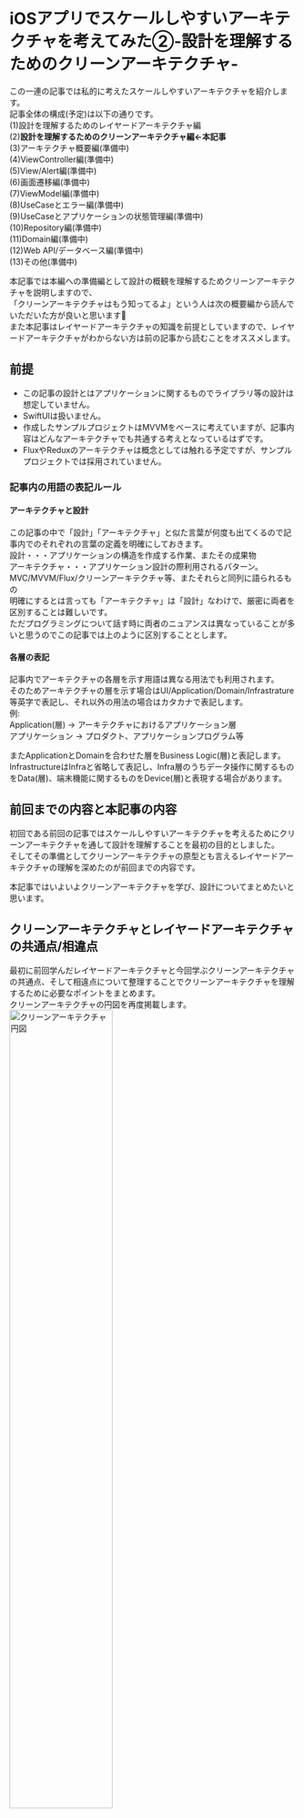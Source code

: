 
# iOSアプリでスケールしやすいアーキテクチャを考えてみた②-設計を理解するためのクリーンアーキテクチャ-

この一連の記事では私的に考えたスケールしやすいアーキテクチャを紹介します。  
記事全体の構成(予定)は以下の通りです。  
(1)設計を理解するためのレイヤードアーキテクチャ編  
(2)**設計を理解するためのクリーンアーキテクチャ編←本記事**  
(3)アーキテクチャ概要編(準備中)  
(4)ViewController編(準備中)  
(5)View/Alert編(準備中)  
(6)画面遷移編(準備中)  
(7)ViewModel編(準備中)  
(8)UseCaseとエラー編(準備中)  
(9)UseCaseとアプリケーションの状態管理編(準備中)  
(10)Repository編(準備中)  
(11)Domain編(準備中)  
(12)Web API/データベース編(準備中)  
(13)その他(準備中)  

本記事では本編への準備編として設計の概観を理解するためクリーンアーキテクチャを説明しますので、  
「クリーンアーキテクチャはもう知ってるよ」という人は次の概要編から読んでいただいた方が良いと思います🚅  
また本記事はレイヤードアーキテクチャの知識を前提としていますので、レイヤードアーキテクチャがわからない方は前の記事から読むことをオススメします。  

## 前提
- この記事の設計とはアプリケーションに関するものでライブラリ等の設計は想定していません。  
- SwiftUIは扱いません。  
- 作成したサンプルプロジェクトはMVVMをベースに考えていますが、記事内容はどんなアーキテクチャでも共通する考えとなっているはずです。  
- FluxやReduxのアーキテクチャは概念としては触れる予定ですが、サンプルプロジェクトでは採用されていません。  

### 記事内の用語の表記ルール 
#### アーキテクチャと設計
この記事の中で「設計」「アーキテクチャ」と似た言葉が何度も出てくるので記事内でのそれぞれの言葉の定義を明確にしておきます。  
設計・・・アプリケーションの構造を作成する作業、またその成果物  
アーキテクチャ・・・アプリケーション設計の際利用されるパターン。MVC/MVVM/Flux/クリーンアーキテクチャ等、またそれらと同列に語られるもの  
明確にするとは言っても「アーキテクチャ」は「設計」なわけで、厳密に両者を区別することは難しいです。  
ただプログラミングについて話す時に両者のニュアンスは異なっていることが多いと思うのでこの記事では上のように区別することとします。  
#### 各層の表記
記事内でアーキテクチャの各層を示す用語は異なる用法でも利用されます。  
そのためアーキテクチャの層を示す場合はUI/Application/Domain/Infrastrature等英字で表記し、それ以外の用法の場合はカタカナで表記します。    
例:  
Application(層) -> アーキテクチャにおけるアプリケーション層  
アプリケーション -> プロダクト、アプリケーションプログラム等  

またApplicationとDomainを合わせた層をBusiness Logic(層)と表記します。  
InfrastructureはInfraと省略して表記し、Infra層のうちデータ操作に関するものをData(層)、端末機能に関するものをDevice(層)と表現する場合があります。  


## 前回までの内容と本記事の内容
初回である前回の記事ではスケールしやすいアーキテクチャを考えるためにクリーンアーキテクチャを通して設計を理解することを最初の目的としました。  
そしてその準備としてクリーンアーキテクチャの原型とも言えるレイヤードアーキテクチャの理解を深めたのが前回までの内容です。

本記事ではいよいよクリーンアーキテクチャを学び、設計についてまとめたいと思います。

## クリーンアーキテクチャとレイヤードアーキテクチャの共通点/相違点
最初に前回学んだレイヤードアーキテクチャと今回学ぶクリーンアーキテクチャの共通点、そして相違点について整理することでクリーンアーキテクチャを理解するために必要なポイントをまとめます。   
クリーンアーキテクチャの円図を再度掲載します。  
<img src="https://blog.cleancoder.com/uncle-bob/images/2012-08-13-the-clean-architecture/CleanArchitecture.jpg" alt="クリーンアーキテクチャ円図" width=60%>


前回の記事でレイヤードアーキテクチャの特徴が**責務による層の分割と単一方向の依存関係による関心の分離**であることを述べました。  
クリーンアーキテクチャでもそれは変わりません。    
円の中の一つ一つの色が層を示していて、また円内側の左から中心に向かって連続している矢印が依存関係を示しています。  
レイヤードアーキテクチャと同様クリーンアーキテクチャもこの2つの特徴が中心にあり、これらを理解しているだけでその理論の骨格はつかめているといえます。  
ただクリーンアーキテクチャではその詳細が異なります。  
なのでクリーンアーキテクチャを理解するためにその層の分割と依存関係の詳細を見ていきたいと思うのですが、これらを理解することはクリーンアーキテクチャが円である理由を理解することと同じです。  
そのため最初にクリーンアーキテクチャが円である理由を踏まえながら円の各層・依存関係について説明していきたいと思います。  

## Entities == Domain層 && Use Cases == Application層
最初にクリーンアーキテクチャが円である理由を見ていきますが、その前に前提としてクリーンアーキテクチャとレイヤードアーキテクチャの層で変わらない箇所があるので説明します。    
結論からいうと、クリーンアーキテクチャの円の中心にあるEntitiesはレイヤードアーキテクチャのDomain層であり、その一つ外にあるUseCasesはレイヤードアーキテクチャのApplication層と同じです。     
円のEntitiesから線が右側に伸びてEnterprise Business Rulesと書かれていますが、これを直訳すると「事業のビジネスルール」です。  
前回の記事でDomainとは「事業の知識・ルール」を意味していることを書きましたが、ここからEntitiesがDomainと同じであることがわかると思います。    
そしてEnterprise Business RulesがDomain層であることがわかったならば、Use Casesに書いてあるApplication Business RulesがApplication層を意味していることはもはや説明不要でしょう。

以後EntitiesではDomain、UseCasesはApplicationとして説明します。  

## 円である理由はアプリケーション設計の中心にビジネスロジックを据えるため

クリーンアーキテクチャはこれらDomainとApplicationを中心に置いて円を構成しているのですが、その理由はなんでしょうか？  
実はその答えはレイヤードアーキテクチャの記事ですでに書いています。  
レイヤードアーキテクチャの記事のPresentation Domain Separation(以下PDSと表記)の説明でビジネスロジックを「アプリケーションプログラムの機能的中心」と表現しましたが、まさにこれがBusiness LogicであるDomainとApplicationが円の中心にある理由です。  

### Business Logicを円の中心に置く3つの理由
その理由をもう少し具体的に示すと以下のようになります。  

1. サービスのアイディアを具体化したものがBusiness Logicのデータ・ロジックであり、Business Logicなしではアプリケーションは成立しない   
2. Business LogicはUIやInfraといったアプリケーションの他の層よりも変更されづらい  
3. Business Logicは純粋なプログラミング言語による定義によって成り立ち、外部技術に依存しない  

以下ではそれぞれの詳細について説明します。  
#### 1.ビジネスはアイディアから
Business Logicを円の中心に置く理由として3つ挙げましたが他の2つは副次的なものであり、これこそがクリーンアーキテクチャの中心にBusiness Logicを置く理由です。  
「ビジネスはアイディアから」的な話はよく聞くと思いますが、アプリケーションも同じです。  
そのアイディアをビジネスとして具体化、プログラム化したものがDomain層であり、さらにそれをアプリケーションとして提供するために書かれたプログラムがApplication層です。  
UI層はそのサービスをユーザーへ提供する窓口として存在しInfra層はそのサービスの実現のための手段として必要であって、アプリケーションは必ずBusiness Logicから生まれます。      

#### 2.Business Logicは相対的に変更されづらい層
またそれはBusiness Logicがアプリケーションの中で相対的に変わりづらい箇所であることも意味しています。(ここでいう「変更」はアプリケーションの仕様変更や機能的に要求によるプログラムの変更であり、リファクタリングによるプログラムの変更は含んでいません。)  
UIやInfraはBusiness Logicが変わることがなくてもUXや技術的なパフォーマンスの観点から変更することがあります。  
それに対してサービスの仕様が変更された場合はBusiness Logicは変更されますが、それに応じて必ずUIやInfraも変更を迫られることになります。  
このようにBusiness Logicはアプリケーションの機能的中心でサービスそのものであるため、Business Logicの定義が変わる場合はそれに応じて他の層も変更する必要があります。  

#### 3.外部技術に依存していない
これはどちらかというと「Business Logicが円の中心である理由」というよりも「Business Logicが他の層から切り離される理由」といった方が良いかもしれません。   
ただBusiness Logicが純粋なプログラミング言語の定義によってのみ構成されて外部技術に依存しないのは、結局そのサービスの核心であるため外部技術に依存していないという話につながりますし、この「外部技術に依存していない」という側面は円図を説明する上で重要な要素であるため理由の一つに加えました。       


### クリーンアーキテクチャは現実の開発状況をより反映させている
そしてこうしたDomainとApplicationを中心に据えたクリーンアーキテクチャはレイヤードアーキテクチャと比べてより現実を反映させた設計であると言えます。  

レイヤードアーキテクチャでは技術的な側面から依存関係を決定したため、技術的な基盤となるInfraをアプリケーションの支えとして捉え「UI->Application->Domain->Infra」という関係でした。  
それに対してクリーンアーキテクチャはアプリケーションの機能的中心であるBusiness Logicがアプリケーションを支えていると捉え、他の層がBusiness Logicに依存しています。  
クリーンアーキテクチャのこの構造は現実のアプリケーション開発の実態をより正確に捉えています。  
アプリケーションは技術的にはインフラに依存していますが、サービス的に依存しているのはビジネスロジックであり開発はビジネスロジックを起点に動きます。  
そのためビジネスロジックを中心として他の層と切り離すことで、実務で発生する要件に柔軟かつ迅速に対応することが可能になるのです。  
私たちの日々の業務でも技術的にはインフラであるインターネットに依存しつつもその活動はビジネス的な事柄に依存していますが、それと同じです。  

図  
このようにクリーンアーキテクチャは技術的には(レイヤードアーキテクチャでは)4層の中間に位置するBusiness Logicをアプリケーションの基盤と捉えたアプリケーション設計であり、それを
視覚的に示すため円の形となっています。  

## Framework & Drivers層とInterface Adapter層
クリーンアーキテクチャがなぜ円なのかについて理解できたところで、まだ説明されていないFrame & Drivers層とInterface Adapter層について説明していきます。  
### Framework & Drivers層
まずFrame & Drivers層から説明します。  

Framework&Driversの意味はFrameworksはフレームワーク、つまりiOSのUIKit等パッケージ化された外部技術、DriversはIT用語でシステムに装着する外部装置を意味しておりこの層はビジネスロジックをアプリケーションプロダクトとして完成させるために必要な外部技術群と指していると言えます。  
円を見てみるとこの層にはUI/Web/DataBase/Devices/External Interfacesとさまざまなものが表記されており、レイヤードアーキテクチャのUI、Infraそしてフレームワーク等がここに含まれています。  
ここではレイヤードアーキテクチャで異なる層であったUIとInfraが一つの層とされているわけですが、私たちは既に同様のケースを前回の記事でも見ています。  
PDS(以下)のPresentationです。  
PDSのPresentationにはUIのみならずInfraも含まれることを前回の記事で説明しましたが、クリーンアーキテクチャでも同様に同じ層として扱っているのはこの2つが以下の共通点を持っているためです。  
- 仕様の変更によってプログラムが変化しやすい
- 外部技術に依存している<sup>[*1](#footnote1)</sup>

こうした特徴を持った層に他の層が依存していると、変更による影響が依存している他の層にも広がってしまい柔軟な開発を行うことが難しくなります。  
そのためクリーンアーキテクチャではこれらの特徴を持ったUI/Infra層が他の層から依存されないように同じ最外層に置いているのです。

### クリーンアーキテクチャの層とアプリケーションのディレクトリ構造は同じではない
これはこのあとのInterface Adapters層にも言えることですが、クリーンアーキテクチャの層がアプリケーションのディレクトリ構造になることは滅多にありません。    
Framework&Drivers層のUIとInfraは実際のアプリケーション開発では区別されることが多いですし、またInterface Adapters層でもPresenter等UI側のコンポーネントとRepository等Infra側のコンポーネントは区別されます。  
その理由はクリーンアーキテクチャの層の構成がディレクトリ構造の目的と合致していないからです。  
ディレクトリ構造ではそのディレクトリにどのような責務のプログラムが置かれているかを具体的に示す必要がありますが、クリーンアーキテクチャではよりメタ視点から層を捉えています。  
例えばFramework&Drivers層はBusinessLogicに対する外部プログラムであることを意味しているだけであり、UIやInfra等のように具体的にどのような責務を担っているのか示しているわけではありません。     
そのためアプリケーションのディレクトリ構造はレイヤードアーキテクチャの責務分割に沿って成り立っていることが多いです。    
このようなところからクリーンアーキテクチャとレイヤードアーキテクチャでは層を捉える視点の次元が異なることがわかります。  

図

### Interface Adapters層

さて、残る一つはInterface Adaptersです。  
Interface Adapterという言葉だけ聞くとなにやら難しく感じてしまうのですが、簡単にいえばこの層は内側のBusiness Logicと外側のFramework&Drivers層を繋ぐための仲介役を担う層です。  

円図ではこの層に該当するコンポーネントとしてController/Presenter/Gateway等が書かれていますが、基本的にこれらのうちControllerとPresenterがUIとビジネスロジックの、GatewayがBusiness LogicとInfraの仲介役を担っています。  
iOSMVCのControllerに当たるViewControllerもここに属し、円図でいうController/Presenterを担っています。  
図

#### MVCのControllerと円図にあるControllerは異なる
ややこしいのですが、MVCアーキテクチャの文脈でいうControllerと円図に書いてあるControllerは意味が異なります。  
私たちにとってはControllerというと画面の入出力処理を担うMVCアーキテクチャのControllerが馴染み深いと思いますが、ITにおける一般的なControllerは入力のみに関する処理装置を意味していて出力に関する意味は含まれていません。  
これはMVPのPresenterにも同じことが言えて、Presenterは一般的には出力のみに関する処理装置を指しておりMVPのPresenterは円図でいうControllerとPresenterの両方の責務を担っていることになります。  

#### Interface&nbsp;Adapters層は各層の責務の純度を高くしてくれる
このInterface Adapters層が担う層の仲介という責務はレイヤードアーキテクチャでは存在していませんでしたが、実際に開発で実践してみるとこの層の重要性に気づきます。  
層同士が連携して責務が混ざり合った箇所を一つの独立した層として捉えることで各層責務の純度が格段に上がるのです。  
  
レイヤードアーキテクチャの層はアプリケーションを機能によってわかりやすく分割していますが、それはあくまで理論上の話であって実際のアプリケーションでは各層が連携して一つのアプリケーションとして動作するため複数の層の責務が交わり境界が曖昧な処理が発生します。  
例えばDomain層ではビジネス的な事柄が関心の対象なので、永続化機構でデータを更新するためのURLやそのためのデータ形式の変換に関心を向けるべきではありません。  
ただ一方でInfra層ではデータを永続化するという汎用的な責務を担ってはいるものの、特定のURLやそれに関する処理はそのアプリケーション(ドメイン)固有なものなのでInfra層がその責務を負うのはおかしなことです。  
このようにレイヤードアーキテクチャによる層の分割を実践しようとするとその層の境界でどっちつかずな責務が発生してしまい、このような責務は妥協の末に基本的に利用する側(上の例ではDomainがInfraを利用するのでDomain層)に実装されるようになります。  

この問題を解決するためにクリーンアーキテクチャではレイヤードアーキテクチャの層が連携する責務も一つの独立した層として捉えました。  
こうすることで円の内側のビジネスロジックと外側のFramework & Drivers層に不純な責務を含める必要がなくなり、各層の責務の純度を高く保つことができます。   

図

#### RepositoryもInterface Adapters層
ちなみに円図では表記されていませんが、開発でよく耳にするRepositoryもこのInterface Adapters層に入ります。  
Marin Flower氏の定義を引用するとRepositoryはDomain層とData層の仲介役です。(引用文のdata mapping layersはData層を指しています。)  
>A Repository mediates between the domain and data mapping layers, acting like an in-memory domain object collection  
>
>意訳
>RepositoryはDomainとData層の中立ちをし、インメモリなドメインオブジェクトコレクションのように振る舞います
円図でいうとGatewaysの中に含まれていると考えればよいと思います。   

#### Gatewayとは異なる層の中継役という意味
Gatewayという名前はクラス名としてはあまり聞き慣れないと思いますが、ネットワークの文脈では異なる層の中継役を担う装置を指しており、クリーンアーキテクチャでも同様の意味を持っています。    
私はInterfaceAdapter層のコンポーネント名を命名するとき、できる限り~Repository等より具体的な名前を使うようにしていますが適切な名前が見つからない時はGatewayの名前を使っています。    
Gatewayは広範囲を示す名前ではありますが、プロジェクト内で乱用されるような名前ではなくそれだけでInterface Adapter層のコンポーネントだと伝わると思うので「~Managerクラス」や「~Serviceクラス」等より責務が明確で便利な単語だと思います。  

## クリーンアーキテクチャの依存ルール
クリーンアーキテクチャでの依存は外側の層から内側の層へという方向であること、また外側の層の仕様は変わりやすく内側の層の仕様は変わりづらいことを説明しました。  
つまりクリーンアーキテクチャの依存は変更されやすい外側の層から変更されにくい内側の層へ向いており、こうすることで外側の層の変更のされやすさがアプリケーションへ影響することを最小限に抑えています。  
ただ技術的に依存しているのはInfra層のはずなのに、Infra層がビジネスロジックに依存するということはどういうことなのでしょうか？  
これについてはこの後クリーンアーキテクチャのルールを守るためのテクニックという節で説明します。  

## クリーンアーキテクチャの概要を一度整理する 
ここまででクリーンアーキテクチャの特徴に一通り触れました。  
しかしレイヤードアーキテクチャの理解を前提として話を進めたため、クリーンアーキテクチャの基本的な説明をあまりしていません。        
そのためこれまでの内容と重複する部分もありますが、ここで一度クリーンアーキテクチャの原文に沿った形でその概要を整理したいと思います。  

## クリーンアーキテクチャの特徴   
クリーンアーキテクチャの記事の冒頭では、ヘキサゴナルアーキテクチャ・オニオンアーキテクチャなどのシステムアーキテクチャを紹介しています。  
システムアーキテクチャの意味は私も正確に理解しているわけではないのですが、恐らくアプリケーションの特定の領域にこだわらずシステム全体を関心の対象としているアーキテクチャという理解で大丈夫だと思います。     
クリーンアーキテクチャ原文ではそれらシステムアーキテクチャの特徴として以下の共通点があると述べています。    

1. 関心の分離  
どのシステムアーキテクチャも関心の分離を基本として、少なくともBusiness Logicとその他の2層に分けようしている  
2. UI/WebAPI/データベース/フレームワークといった外部技術が独立している  
アプリケーションのうち変更されやすいUI/Web API/データベース/フレームワーク等のコードにどこからも依存しない  
このような外部技術は便利なものの、同時に開発時の制約も発生するためこれらに依存しないようにすることで柔軟な開発が可能になる  
3. テストしやすい  
Business Logicも特定の外部技術に依存していないためテストが容易になる  
またのちに見るように層の依存関係をclassなどの実体型で実現するのではなく、プロトコルを利用した抽象型によって実現することでビジネスロジック以外の層でもテストがやりやすい  

そしてクリーンアーキテクチャの円図はこうした特徴を視覚的にまとめたものです。  

### クリーンアーキテクチャの層は4つである必要はない
クリーンアーキテクチャはDomain/Applicatoin/Interface Adapters/Framework&Driversという4つの層からなっていると説明しましたが、原文には必要であればもっと層を増やしても構わないと書かれています。  
ただ該当箇所の小見出しには「Only Four Circles?(4つの層だけ?)」と書かれており、基本的に4つの層より多くなることはあっても4つの層より少なくなるようなことはないという考えのようです。   
私も責務の分離を目的とするなら少なくともBusiness Logic/Interface Adapters/Framework&Driversの3層は必要だと考えていますし、Business Logicも設計者が層の分割を意識してるかどうかは別としてその中で責務をしっかり分けていくと実質的にはDomain/Applicationの分離が生まれてくると思うのでこの4層を基本として、必要であればそれ以上に層を分けるというスタンスで良いと思っています。    

## クリーンアーキテクチャで守るべきルール  
クリーンアーキテクチャの特徴を保つためには開発者が守らなければいけないルールがあります。  
それは大きく言って以下3点です。  

### ルール1:円の内側の層は外側の層については知らない何も知らないし、影響も受けない
Business Logicは外側の層について何も知らなくても独立して動作できるようになっている必要があります。  
それはBusiness Logic内のDomain層とApplication層に関しても同様で、内側の層であるDomainは外側のApplicationについて知っているべきではありません。  
クリーンアーキテクチャではアプリケーションとして動作するために各層は連携しつつも可能な限り関心を分離することを目的としているため、依存して良いのは外側の層から内側の層へのみとなっています。  

#### しかしInterface&nbsp;Adapters層は例外
ただこのうちInterface Adaptersは少し例外といえます。   
既に説明した通りInterface Adaptersは内側と外側の層の中継役となる層なので直接的ではなくても外側の層の事情を知ることになるからです。  
具体的に説明すると、UI側のInterface Adapters層はUIの仕様変更によって自身の入力・出力の処理も変更することになるので直接UIを知らなくても間接的にその仕様について知っていることになりますし、Infra側のInterface Adapters層も実体型としてデータベースやWebAPIを参照していなくともメソッド名やその引数から参照先がデータベースかWebAPIか等外側の層の事情はある程度把握できます。
またデータベースからWebAPIへの移行等Infra側の機構を変更した場合には、基本的にそれに関連するInterfaceAdapters層も変更が必要になります。  
  
原文の記事でも冒頭で  
>Nothing in an inner circle can know anything at all about something in an outer circle.  
>
>意訳  
>内側の層は外側の層について全く知らないこと。  

と強調しながらも、Interface Adapter層の説明でSQLデータベースを例に出しながらInterface Adapter層で外側の層を知っていることは致し方ないことだと書いています。(ただ同時に外側の層がInterface Adapter層に与える影響は必要最低限に留めることも強調しています。)
>If the database is a SQL database, then all the SQL should be restricted to this layer, and in particular to the parts of this layer that have to do with the database.
>
>意訳  
>もしデータベースがSQLならば、SQLに関するコードはInterface Adapter層の内データベースと関与する箇所のみにとどめるべきである。  

### ルール2:層をまたぐオブジェクトはシンプルなデータ構造であること
層同士で連携してオブジェクトの受け渡しを行う際には層の責務が漏出してしまう危険性があります。  
アプリケーションとして動くためには層間の連携は避けられませんが、ある層のオブジェクトが他の層に渡されることでそのオブジェクトが属する層以外で利用されることになるからです。  
クリーンアーキテクチャではこうした状況でも関心の分離を保つために、層をまたぐオブジェクトはシンプルなデータ構造であるであるべきだとしています。    

もし層をまたぐオブジェクトが複雑な処理のメソッドを持っていた場合、またいだ先の層でもそのメソッドの呼び出しが可能であるためそのメソッドを通して複雑な処理が行われて責務が他の層へ漏出していってしまう恐れがあります。  
こうした場合受け渡し元の層からメソッドを持ったオブジェクトが受け渡し先でどのように利用されるのか想定しきれないため、開発における不確実性が高まりバグの温床となります。

図
　　
それに対してこの層をまたぐオブジェクトがメソッドを持たないデータ構造である場合は、他の層ではそのデータ操作のみ可能となるため渡す側の層はそのオブジェクトが他の層へ与える影響を制御可能です。  

このように層をまたぐオブジェクトをシンプルなデータ構造にすることによって、層の責務の漏出は必要最低限かつ予測可能なものとなり関心の分離は高い水準に保たれます。 

図

ちなみにここでいうメソッドを持ったオブジェクトとは層の責務の漏出につながるようなメソッドを持っているものを指しています。  
例えばSwiftのArrayはメソッドを持っていますが、それらのメソッドは自身の操作に関するものが中心でそこから層の責務が漏出してしまう恐れはないので層の受け渡しで利用しても問題ありません。  

他にも層を跨ぐデータについてはもう少し掘り下げたい点があるため、記事の最後に[補論](#クリーンアーキテクチャにおける層を跨ぐデータ構造がシンプルであるとは)として取り上げました。  

### ルール3:データフローは一方向
これはクリーンアーキテクチャの原文に明言されているわけではないのですが、開発時には自然と守るようにしますし、またクリーンアーキテクチャに限らず設計において重要であるためルールとして加えました。  

アプリケーションのデータフローを円図に沿ってたどっていくと、入力は円の外側のUIから起こり、その処理のため内側のBusiness Logicに入りそして再びその結果は出力先であるUIに向かうため円の外->内->外と流れていて一見すると一方向になっていないように思えます。  
しかしそれはあの円がデータフローではなく依存関係に着目して作られているからであって実際のところデータフローも一方向となっています。
それを示すのがクリーンアーキテクチャの右下の図です。(実際には依存関係も示した図なのですがここではデータフローについてのみ触れます)    

図が表しているようにデータフローはContrller->UseCase(Applciation)->Presenterとなっており、これらは円図で見ると外->内->外ではありますが実際には最初に外から内へ入る時と、そのあと内から外へ出ていく時の経路が異なるため実質的にデータのフローは一方向となっているのです。  

これはMVCのControllerやMVPのPresenter等、一つのコンポーネントが画面の入出力を担当している場合も同じです。  
これらのコンポーネントでは一つの中に入出力の責務がありながらも、実際のコード上では入力と出力の責務が交わらないように設計されていることが前提となっています。 

以下イメージ図


## ルールを守るためのテクニック
クリーンアーキテクチャについていろいろと見てきましたが、最重要ルールと言える「円の内側が外側についてなにも知らない」を守りながらアプリケーションをどう実現するのかについてまだ触れていません。    
アプリケーションは技術的にInfraに依存しているはずなので円の内から外への依存がないのは不可解なことのように思えます。  
ここではこの問題をどう解決すればよいか説明していきます。  

### 依存関係逆転の原則(Dependency&nbsp;Inversion&nbsp;Principle)
これには依存関係逆転の原則(Dependency Inversion Principle)というテクニックを利用します。    
「依存関係逆転」と聞くと難しそうに聞こえるのですが、要はあるコンポーネントに依存するとき実体型ではなく抽象型(Swiftでいうプロトコル)に依存するというだけのことです。  
なぜプロトコルに依存することで層の外側から内側の依存のみになるのかというと、実体型による依存関係では利用する側(上位)の層から利用される側(下位)の層への依存となりますが<sup>[*2](#footnote2)</sup>、プロトコルを利用した依存関係の場合はそのプロトコルは利用される側の層ではなく利用する側の層に属していると考えられるからです。  
そうすると利用するコンポーネントも利用されるコンポーネントも利用する側の層にあるプロトコル依存しているため依存方向が逆転しています。  

もう少しわかりやすく説明するために以下で簡単な例を示します。  
### 依存関係逆転の例
クラスAがクラスBを利用しているとします。  
その場合それらの依存関係はA->Bとなり利用する側のAが利用される側のBに依存しています。  
図
ここでこれらに依存関係逆転の原則を適用するためクラスBの要件を満たした「BType」というプロトコルを定義し、クラスAはBクラスを直接利用するのではなくBTypeプロトコルを利用するようにします。  
この時BTypeプロトコルはBクラスの要件を全て満たしているのでAクラスはBクラスを利用していた時と同じようにBTypeプロトコルを利用できます。  
またクラスBはBTypeプロトコルに準拠するようにします。(堅苦しいですが、Swiftではある実体型にプロトコルを適用する場合「プロトコルに準拠する」とよく表現します。)  
そうなるとクラスAはBTypeプロトコルを利用しBクラスもBTypeプロトコルに準拠するため、先程のA->Bで表していた依存関係はA->BType<-Bに変化していることがわかります。(ここではプロトコルに準拠することも一種の依存であるとします)  
そしてBTypeプロトコルは利用する側であるクラスAの層に属していると捉えられているため、先ほどは利用する側から利用される側へ(A->B)の依存であった関係がプログラミング的には利用される側から利用する側への依存に逆転したことになります。  
図
これがプロトコルを利用した依存関係の構築が「依存関係逆転」と言われている理由であり、クリーンアーキテクチャではこの原則を用いて層の内から外への依存を行わないようにします。  

### プロトコルを利用することでプログラムの変更を行いやすくなる
プロトコルを利用した依存が「依存関係の逆転」と言われているから内から外の依存はないというのはただの概念的な操作であって、レトリックにしかすぎないと思う人もいるかもしれません。  
ただここでもう一度思い返して欲しいのですが、クリーンアーキテクチャで外から内への依存のみ許している理由は以下の二つです。  
- Business Logicを外側の層から切り離す
- テストを容易にする

実体型を利用した依存関係では満たすことはできない上記の要件をプロトコルを利用することによってしっかり満たすことができるようになっています。  
Infra側ではInterface Adapters層のコンポーネントが利用するのは実体型としてのInfraクラスではなくInfraの要件を満たしたプロトコルであるため、Infraそのものに依存することはなくなり実際のInfraクラスが完成していなくともプロトコルに準拠した仮コンポーネントを使ってテスト可能になります。  
UIでも同様にデザインやUIプログラムが完成していなくともコンソールなどに出力して値が正しいか確認できます。  

### 依存の方向関係なくプロトコルは積極的に利用する
内から外への依存を行いたいときのテクニックとして依存関係逆転の原則を紹介しましたが、実際には外から内への依存でも積極的にプロトコルを利用することをオススメします。  
例えばUIのテストを行いたいときなど、出力値が正しいかどうかではなく出力値を表示するレイアウトが正しいか確認したいといった場合があります。    
こうした場合にはUIからViewModelやPreseterなどの実体型に依存することなくプロトコルに依存することで仮コンポーネントを利用してテストが可能になります。  
  
このように依存の方向関係なくプロトコルを利用した依存関係を構築するとテストが行いやすくなるため積極的に使っていくことをオススメします。  
  
他にも依存とプロトコルについてはいくつか書きたいことがあったので記事最後にSwiftのプロトコルという補論を書いています。  

### 内から外へのデータフローを実現する他の方法
円の内側が外側の仕様を知らずに処理する他の方法としてクロージャを完了時の処理(completion handler)として利用する方法等があります。
しかしcompletion handlerで内から外の依存を解決可能なのはUI等外側の層から処理の呼び出しを行う場合のみであって、Application/Domain層からInfra側への呼び出し等内から外へ処理を呼び出す場合はcompletion handlerを利用したとしてもどちらにせよプロトコルを利用する必要があります。  

コード例

## クリーンアーキテクチャにある誤解
ネット上でiOSにおけるクリーンアーキテクチャを調べると大きく2点ほど誤解されている箇所があるように思います。  
クリーンアーキテクチャの説明の最後にそれらについて説明します。    

### 1. Entityに関する誤解
  
### EntityはDomain層
ネットで調べているとEntityがData層であるというような内容の記事がありますが、クリーンアーキテクチャにおけるEntityはData層ではなくDomain層です。  
EntityをData層としてしまうとあの円図の中心はData層ということになり、ビジネスロジックを他から切り離すという目的とは異なってしまいます。        
そうなると各層の質的な連続性、クリーンアーキテクチャの主張の論理的な一貫性が失われてしまいクリーンアーキテクチャが何を意味しているのかわからなくなってしまうでしょう。      
図

恐らくEntityをData層とする主張はデータベースの文脈におけるエンティティと混同しているのだと思います。  
データベースの文脈ではエンティティはデータベース上で操作するデータのまとまりを指し、恐らくこの用法がプログラミングの世界で一番広く浸透しています。    
ただ先ほどもいった通りEntityをData層と解釈してしまうと、クリーンアーキテクチャの主張と根本的に矛盾してしまうため注意が必要です。  

### Entityはビジネスルール
Entityに関してもう一つ誤解があります。  
Entityは単純なデータ型として紹介されていることがありますが、そうではなくビジネスルールを指しておりロジックを含んでいます。  
これはクリーンアーキテクチャのEntityの定義を見ればわかります。  
>Entities encapsulate Enterprise wide business rules.   
>An entity can be an object with methods, or it can be a set of data structures and functions.  
>  
>意訳  
>エンティティは事業のビジネスルールである。  
>エンティティはメソッドをもったオブジェクト、もしくはデータ構造と関数の集まりである。  

このようにクリーンアーキテクチャにおけるEntityはロジックを含んだビジネスルールをカプセル化したものです。  

この誤解を生んでしまう原因は先ほどよりも少し複雑です。         
既にクリーンアーキテクチャのEntityがなんであるかは説明できたので詳細は省きますが、クリーンアーキテクチャにおけるEntityは先程のデータベースの文脈におけるEntityに加え、ドメイン駆動開発におけるEntityともVIPERアーキテクチャのEntityとも異なるからです。  
特にクリーンアーキテクチャをiOSの開発環境で実践しやすいように最適化したVIPERアーキテクチャのEntityとクリーンアーキテクチャのEntityで意味が異なるのは誤解しやすいなと感じます。(ちなみにVIPERの
エンティティもData層ではないことは強調されており、それはクリーンアーキテクチャのEntityと同じです。)  


### 2. Interface Adapter層の誤解
次にInterface Adapter層関しての誤解を説明します。  
### Business Logic層のデータをUI層のデータ形式へ変換するのはUI側のInterface Adapters層の責務
最初にクリーンアーキテクチャにおいてApplication層であるUseCase内でTranslatorというデータ変換用のコンポーネントを利用してUI用のデータ形式に変換するという内容の記事がいくつかありますが、これは誤りだと思います。      
既に[記事内](#Interface&nbsp;Adapters層は各層の責務の純度を高くしてくれる)でも説明しましたが、Applicationのデータ形式をUIのデータ形式に変換するのはInterface Adapters層の責務だからです。    

Interface Adapter層の役割を原文に沿いながら再度説明します。  
原文のInterface Adapter層の説明では
>The software in this layer is a set of adapters that convert data from the format most convenient for the use cases and entities, to the format most convenient for some external agency  
>  
>意訳
>この層(Interface Adapter)はApplication層もしくはDomain層のデータを最外層に最適な形式に変換することである。
  
とBusiness Logicのデータ形式を最外層に変換するのが役割だと述べたあとに
>Also in this layer is any other adapter necessary to convert data from some external form to the internal form used by the use cases and entities  
>
>意訳  
>またこの層(Interface Adapter)では最外層のデータを内側のApplication層やDomain層に最適な形式に変換する。　　

と最外層のデータ形式をBusiness Logicに最適な形に変換するとも書かれており、その方向にかかわらず内と外の層の間のデータ形式の変換を役割としているのがわかります。      

そしてクリーンアーキテクチャではこうした異なる層へのデータ変換はInterface Adapter層に閉じ込められているべきです。(見方によればApplication層内でDomain層のデータをApplication層データに変換しているといえますが、Application層でDomainデータを直接扱うことは許容されておりここでいう「データ変換」とは明らかに異質です。)   


もしUI層へのデータ変換の責務をApplication層であるUseCase(ここでいうTranslatoor)に置いた場合、UseCaseはUIの仕様を知らないことには定義・実装できないことになりクリーンアーキテクチャの[円の内側の層は外側の層について何も知らない](#ルール1\:円の内側の層は外側の層については知らない何も知らないし、影響も受けない)というルールを破ってしまいます。  
またその場合はUIの仕様に変更があった際にはUseCase側でも変更が必要であるため**外側の層の変更の影響を内側の層は受ける**ことにもつながります。  


#### Infra層のデータをDomain/Application層のデータ形式に変換するのはInfra側のInterface Adapters層の責務
Interface Adapters層ではInfra側でもよく見かける誤解があります。
#### Infra層でDomainオブジェクト型のデータを返すのは誤り
ここで指摘しているのはInfra層であるWebAPIクライアント等でDomainオブジェクトを扱っているケースです。  
クリーンアーキテクチャの記事でDomainオブジェクトをInfraで操作する際、Infraが直接Domain層の型でオブジェクトを出力するのを時々見かけます。  
クリーンアーキテクチャのルールでは円の外側の層が内側の層を知っていること自体は問題としていませんが、それでも必要がなければ層同士の関心は切り離されていた方が良いですし、先ほども述べた通り異なる層へのデータ変換はInterface Adapter層に閉じ込められているべきです。  
実際今回指摘しているケースではInfra層とBusinness Logic層の関心の分離が守られていないためにコードが冗長化して変更に弱い設計になってしまっています。  

ここではInfra層とBusinness Logic層が分離できていないことでどういう問題が起きてしまうのか具体例を用いて説明していきます。  
#### Infra(Data)層でBusiness Logic層のデータを出力する誤った例 
前置きとして[依存関係逆転](#依存関係逆転の原則(Dependency&nbsp;Inversion&nbsp;Principle))ではプロトコルはそれを利用する側(上位)の層に属すると説明しましたが、論旨とは関係ないためここではプロトコルもそれに準拠する(利用される)側の層に属するものとして話をします。  
またInfra(Data)層でデータ操作を行うコンポーネントをデータクライアントと表現します。

ObjectAというDomain層のオブジェクトをInfraを通して操作するためにObjectARepositoryを定義しているとします。  
今回指摘しているケースはObjectARepository内で利用するデータクライアントがObjectAを返しているような設計です。  
コードでいうと以下のようになります。(ここで同期・非同期は論旨とは関係ないので、Infraが出力するデータはシンプルに返り値で返されるようにしています。)  

Data層側のコード
```
protocol ObjectADataClientType {
   func fetch() -> ObjectA
}

class ObjectADataClient: ObjectADataClientType {

   func fetch() -> ObjectA {
      // Web APIもしくはデータベースからObjectAを取得する処理
      // ...
      return ObjectAのインスタンス
   }
}

```

Repository(Interface Adapters)層側のコード
```
protocol ObjectARepositoryType {
   func fetch() -> ObjectA
}

class ObjectADataRepository: ObjectARepositoryType {

   private let dataClient: ObjectADataClientType
   
   init(dataClient: ObjectADataClientType) {
      self.dataClient = dataClient
   }

   func fetch() -> ObjectA {
      return self.dataClient.fetch()
   }
}

```

上のコード例みてみるとInterface Adapters層のObjectARepositoryだけなく、Data層であるObjectADataClientもDomain層のObjectAを返しています。  
このようにData層がDomain層のオブジェクトを返す設計だとData層はDomain層について知らなければ定義・実装できないため、クリーンアーキテクチャの[Infra層はApplication/Domain層から独立している](#クリーンアーキテクチャの特徴)という特徴を満たせていません。  

またObjectADataClientTypeとObjectARepositoryTypeを比較すると両者ともにObjectAを取得していて機能が重複しており、リポジトリはデータクライアントのメソッドを呼び出しているだけで自身は何の処理もしていないことがわかります。      
コード例


#### Data層にDomain層の事情を持ち込むことでData層が肥大化する
そして上記ような設計がアプリケーション全体に及んだ場合、Data層が肥大化します。(そもそもDomainオブジェクトと切り離されていないデータアクセス処理の集まりをData層と言って良いのかわかりませんが、ここではそういうことで話を進めます。)  
仮にあるアプリケーションでObjectA〜Zまでの26のオブジェクトをリポジトリで操作するとします。  
その場合先ほどの設計に沿った形で開発するとObjectA〜Zの一つ一つのオブジェクトに対して、リポジトリとデータクライアントの両方でプロトコルと実体型を定義・実装しなければなりません。  
またこれらのDomainオブジェクトのどれかに仕様変更が起こった場合にも両方に対して変更を適用する必要があります。  
リポジトリが実質的に何の処理を行なっていないことを考えるとこの設計はあまりにも冗長なように感じます。  
図

もちろん対応するリポジトリとデータクライアントの出力する値は必ずしも同じではないため、実際のアプリケーションが完全に上記のような構成になるとは限りません。  
ただどちらにしてもDomainオブジェクト型毎にデータクライアントクラスを定義しているとData層はBusiness Logic層から独立できておらず、複数のデータクライアントクラス(もしくはメソッド)が必要であるのは同じです。    
この冗長さを回避するためにはInfra(Data)層をBusiness Logic層から切り離す必要があります。  

#### Infra層とBusiness Logic層を切り離した設計
Infra(Data)層をBusiness Logic層から切り離すためにはまず、Data層が出力するデータ形式は基本的にSwiftのData型(そうでなければIntやString等Swiftのプリミティブ型)である必要があります。    
そうするとData-Domain間のデータ変換の役割はリポジトリが担うようになり、冗長で無意味なコンポーネントではなくなります。  

またデータクライアントは可能な限り集約するべきです。  
ここでいう「集約」とは、例えばData層でWebAPIを利用する場合にはコンポーネントを操作対象毎に定義・実装を行うのではなく汎用的なWeb通信のインターフェースに統一することを意味しています。    
データクライアントをまとめることで操作対象毎にリポジトリとデータクライアントを定義・実装する手間がなくなります。  
以下がコード例です。(この例でも論旨とは関係ないため出力するデータは返り値で返されるものとし、またメソッドのパラメーターも正確ではありません。)

Data層側のコード
```
protocol WebAPIClientType {
   func request(url: URL,
                headers: [String: String],
                parameters: [String: String],
                method: HTTPMethod,
                body: Data?) -> Data
}

class WebAPIClient: ObjectADataClientType {

   func request(url: URL,
                headers: [String: String],
                parameters: [String: String],
                method: HTTPMethod,
                body: Data?) -> Data {
         // 引数で指定されたURLと通信を行いデータを取得する処理
         ...
         return 通信で取得したData
    }
}

```
- データクライアントの出力をData型にして、Data層からDomain知識を切り離す
- その上でデータクライアントコンポーネントを集約化する  

以上2点を注意することで複数のリポジトリからデータクライアントを再利用する設計になるためプログラムの冗長さがなくなりました。  
またデータクライアントを利用してどのデータを操作するのかはリポジトリが呼び出し時にパラメーターを通して指定するようになるので、データクライアント自身はDomainやApplicationオブジェクトから分離されています。  

変更後の設計を図で示すとこんな感じです。  

先ほどと比べてData層のコンポーネントの数が大きく減ったのがわかると思います。  
もちろんWebAPIとデータベースなどInfraの機構毎にプロトコルを別に定義する必要がありますが、それは各Infra機構でインターフェースが異なることを考えれば致し方ありません。    

Data層ではそのビジネスロジック固有の事情から独立するように設計しましょう。  
そうすることで関心の分離が保たれて、Data層の肥大化が避けられます。  

補足:
ちなみにデータクライアントでの出力は基本Data型と述べましたが、設計次第ではDomainやApplicationオブジェクトを出力することも可能です。  
例えば以下のようにジェネリクスを利用してリポジトリ側でデータクライアントの出力型を指定できる設計であれば、データクライアントはDomainやApplication層に関知しているわけではないため問題ありません。  

コード例

RepositoryとData層に関してはもう少し取り上げたい内容があったため、記事の最後に補論RepositoryとDAOを書きました。    

## クリーンアーキテクチャについてまとめる


## レイヤードアーキテクチャ+クリーンアーキテクチャ+αで設計について考える
前回の記事からレイヤードアーキテクチャとクリーンアーキテクチャを通して設計というものをみてきました。  
ここではそれらと@を踏まえて設計についての考えをまとめたいと思います。  

### 1.設計とは関係性を構築することである
これは前回の記事で説明しました。  
アプリケーション設計とはアプリケーション内の関係を構築することであり、良い設計を考えるとは開発者にとって作業しやすい形でアプリケーション内の関係を構築することになります。  

### 2.責務によって分割し、それらを単純な依存関係により組み合わせる
関係の構築のためレイヤードアーキテクチャではアプリケーションを責務によって層として分割し、それらが単一方向の依存関係になることを定義しました。  
このように責務によって分割しそれらが単純な関係で連携し合うようにすることで、開発者はアプリケーションを特定の目的を持ったプログラムの集合体として捉えることができるため、アプリケーションコードはより具体的になります。    
また責務の分割は関連性の高いコードをまとめて(高凝集)関連性の低い(ない)コードを分離する(疎結合)ので、プログラマは自身が現在担当している責務に関係するコードにだけ集中して開発を行うことができます。(関心の分離)
### 3.データフローは一方向
データフローも開発の重要な要素です。    
データフローが一方向になっていることでプログラムの流れを追いやすくなり、コードの可読性が上がります。  
レイヤードアーキテクチャの記事ではデータフローに関して直接言及しませんでしたが、実際にはレイヤードアーキテクチャも一方向のデータフローを前提としていると思います。  

レイヤードアーキテクチャのデータフローのイメージ
### 4.開発事情を考慮する
この記事ではクリーンアーキテクチャについてみてきましたが、一言でまとめると**クリーンアーキテクチャは実際の開発事情を考慮してレイヤードアーキテクチャを再構築したもの**であると言えると思います。    
レイヤードアーキテクチャでは論理的責務の分割と単一方向依存により「UI->Application->Domain->Infra」(->は依存方向)という関係を構築しましたが、実際の開発はアプリケーション機能、すなわちApplication層とDomain層を起点に動いていくため、それらがInfraに依存しているアプリケーション構造では不都合が生じることがありました。  
クリーンアーキテクチャはこうした開発事情を踏まえアプリケーションコード側でもApplication層とDomain層が中心となるようにレイヤードアーキテクチャの再構築を行なっています。
これによってアプリケーションコードはプロダクトの仕様変更にスピーディーかつ柔軟に対応できるようになりました。  

改めて言葉にすると当たり前ではあるのですが、このように設計を考える際には現実の開発事情を踏まえた上で論理を組み立てることが重要になります。    

### 5.データフローの蓄積による状態変化に考慮する
ここが+@です。  
ここでは+@の内容を明確に言葉にするために経済学のフローとストックという概念を利用します。  
それぞれを簡単に説明すると経済学においてフローは一定期間の経済活動の成果、ストックは過去からのフローの蓄積をある時点で時点で測ったものを示しています。  
どちらも経済事象を示しているのは同じなのですが、フローは特定期間、ストックは過去からの蓄積をある時点で切り取っていてそれぞれの持つ時間次元が異なります。    
具体例を出すと四半期や通年で発表されるGDP等はフロー、国家の借金など過去からの累積額を示しているものはストックです。  

さてこのフローとストックの考え方は設計にも適用できるのですが、そうすると私たちがこれまで話してきた設計の話は全てフローについてであったことに気がつきます。  
これまでの責務の分割や依存関係は全てフロー(一つのインプットからそれに対するアウトプットまでの流れ。データフロー)を前提として話されており、ストック、つまりアプリケーション開始時からのデータフローの蓄積によって生成される状態をどう管理するのかという話が出てきていませんでした。  
その理由は恐らくレイヤードアーキテクチャやクリーンアーキテクチャが提案された当時はまだハードウェアやプロダクトの仕様の関係でアプリケーション状態の管理はアーキテクチャよりもよりミクロな問題だと捉えられていたからだと思います。  

しかし近年ではFluxやReduxなどアプリケーション状態の管理を主題としているアーキテクチャが主流となり、UXや開発効率の観点からも現代的なアプリケーションの設計の際にはデータフローの蓄積(ストック)について考えることは不可欠になりつつあります。  
そのためこの一連の記事ではフローだけでなくストックも踏まえて設計について考えていきます。  

### 設計のまとめ
設計に関する要点を5点述べました。  
アプリケーション設計を簡単に言ってしまうと、それは上記の4と5を考慮しながら1~3の作業をマクロからミクロに至るまで繰り返すことだと言えると思います。  
この作業を繰り返すことで、アプリケーションはレイヤー(層)->モジュール->コンポーネントと粒度が細かく細部にまで配慮が行き届いた開発しやすいプログラムへとなっていきます。
 

## 補論クリーンアーキテクチャにおける層を跨ぐデータ構造がシンプルであるとは
本記事内で[層を跨ぐデータ構造はシンプルである必要がある](#層をまたぐオブジェクトはシンプルなデータ構造であること)と説明しました。  
しかしそもそも何をもってシンプルであると言えるのか曖昧なためここではそれについて補足します。  
### シンプルなデータ構造とは責務が漏出しないデータ構造
結論から言うと一般的に「シンプル」であるということは余計なものがないという意味で使われますが、ここでいう「シンプル」とは層の責務が漏出してしまうようなメソッドをもっていないデータ構造を指し、データとして一切余計なものがないという意味ではありません。    

具体例を用いて説明します。      
ある写真アプリのプログラムではユーザーを示すUser型と写真を示すPhoto型を定義していて、またアプリ機能の一つとしてあるユーザーの持つ写真のタイトルをリストで表示があるとします。          
必要な部分以外省略していますが、User型とPhoto型はそれぞれ以下の通りです。  

もしこの機能をクリーンアーキテクチャに沿って開発しようとすればControllerからユーザーの写真を取得するUseCaseを呼び出しその結果をPresenterに渡すという形式になり、この場合層を跨ぐデータはContrller->UseCaseとUseCase->Presenterの2箇所に存在します。          
このうちContrller->UseCaseで層を跨ぐのはUseCaseにパラメーターとして渡すデータです。  
一般的にはこのパラメーターのデータ型はUserのID型となるでしょう。  
このパラメーターはどのUserの写真を取得するか識別するためだけに利用されるため、User型をそのまま渡す必要はなくUser.ID型で十分です。        
それに対してUseCase->Presenterで渡されるデータはPhotoの配列です。  
こちらは先程と異なりPresenterで必要なのは写真のタイトル(Photo.title)だけなのに関わらず、Photoごと配列で渡されます。  
そのためPresenterではUseCaseから渡されたPhotoの配列の内titleだけを抽出します。        

これら2つのデータを比較すると、UseCase->Presenterのデータだけが余計な情報を持っています。    
必要以上の情報を持っているということは層を跨ぐデータはシンプルであるというルールを破ってしまっているように思えますが、なぜこのような状況が起こるのでしょうか？  

その理由は先程のUseCaseをコードで見てみるとわかります。     
コード例  
先程の層を跨ぐ2つのデータはUseCaseメソッドのパラメータとその出力であり両方ともUseCase(Application層)の設計の一部です。米印    
そしてこのうちパラメーターはUseCaseが自身の処理で利用するためどの型を受け取るべきなのかはわかりますが、それに対して出力がどう利用されるのかについてはUseCase自身は把握できません。  
そのためUseCase->Presenterのデータは利用するPresenterにとって余分なデータを持っている場合がありますが、これは設計上致し方ないことです。  

もしUseCaseからPresenterに渡される全てのデータの無駄をなくそうとするならばUseCaseはUI側の仕様を把握する必要があり、クリーンアーキテクチャの外側の層の影響を受けないというルールを破ってしまいます。  
またそのような全てのUIの要求にフィットするUseCaseメソッドを一つ一つ定義・実装しようとするならば、数が膨大になり層を跨ぐデータは無駄なくあらゆる面でシンプルになるかもしれませんがApplication層全体のプログラムは複雑化、肥大化していくでしょう。    


層を跨ぐデータをシンプルにする目的は層同士の関心の分離です。  
そのことを考えると上の例を見てもわかる通り層を跨ぐデータに求められるシンプルさとは要求に対して一才無駄がないことではなく、責務が他の層に漏れてしまうような構造を指していることがわかると思います。米印  

このように「シンプル」という言葉だけに着目すると誤解してしまいそうになりますが、その背景にある「関心の分離」に注意を払いながら設計を行う必要があります。  

### 層を跨ぐデータ構造をどう設計するかはケースバイケース
ちなみに他の層へ渡すデータをどのように設計するかは個々のプロダクトや設計者によります。  
例えば先程はPhoto型の配列で渡しましたが、場合によっては以下のようにPhotoは各Userのプロパティとして生やして単体では利用しないということもありえます。  
その場合UseCase->Presenterの出力はPhotoの配列ではなくUser型になります。(その場合User.IDを引数にUserを取得するのはおかしいので全体の設計も変わるでしょう)  
このように出力されるデータ型をどうするかはそのアプリケーションの提供している機能やそれらを踏まえた設計者の判断によって異なるため、これと言った正解があるわけではありません。  

### 層を跨ぐデータ型は自身の層の仕様を元に設計されるが、Interface Adapters層は例外
しかしInterface Adapters層だけは例外です。  
その理由は[記事内](#しかしInterface&nbsp;Adapters層は例外)書いたクリーンアーキテクチャの層の中でInterface Adapters層だけは外の層の影響を受ける理由と同じです。   
[先程の例のように](#シンプルなデータ構造とは責務が漏出しないデータ構造)、通常は他の層へ渡すデータ型は出力する層自身の仕様に基づいて設計されるべきです。  
しかしInterface Adapters層は受け取ったデータ型を渡す先の層に合わせて変換・出力するためそのデータ型は出力先の仕様に基づいて設計されます。  
これはInterface Adaptersが他の層と異なり主体的な目的をもたずただ仲介役として振る舞う性質によるものです。    

## 補論2:Swiftのプロトコル
本文内でテストしやすくなるという理由で[依存方向関係なくプロトコルを使った依存を利用した方が良い](#依存の方向関係なくプロトコルは積極的に利用する)と述べました。   
ここではそれについて補足します。    
### Protocol Oriented Programming
恐らくこれに関しては「依存関係構築時のプロトコルの利用」という文脈で語るよりも、より一般的なProtocol Oriented Programming(以下POPと省略)の文脈で説明した方がわかりやすいと思うのでPOPの話から始めます。    
POPとは所謂プロトコル指向プログラミングを意味しています。  
このPOPはSwiftを特徴づける概念であるためiOS等Swiftを使っているプログラマーであればよく耳にする言葉なのではないでしょうか。        
しかしよく聞く言葉ではあるにもかかわらず、POPが具体的に何を意味しているのかについてはあまり理解されていないように思います。    
POPはただ単純に積極的にプロトコルを利用するのを推奨している概念ではありません。  
POPはSwiftで提唱された概念ですが、他の多くのプログラミング言語もSwiftのプロトコルに当たる言語機能は持っています。  
そのためPOPが積極的にプロトコルを利用するという意味だけならば、なぜ他言語でも既にあった機能を「POP」という大きな言葉を使いながら推奨しているのか説明できません。    

ではPOPとはどういう意味なのかというと、私は[ここに書かれている説明](https://heart-of-swift.github.io/protocol-oriented-programming/)がすごいわかりやすかったです。(余談ですが[このオンライン書籍](https://heart-of-swift.github.io/#table-of-contents)ではプロトコル以外にもSwiftに関して面白い考察がなされているのでオススメです。書籍と表現していますが無料です。)  
その定義を簡略に説明するとPOPはOOP(Object Oriented Programming)と対置させるとスッキリ理解できると思います。 
簡単に言ってしまうとSwiftの以前の多くのプログラミング言語はOOPでありオブジェクトの継承を利用して型の抽象化、多様性を実現してきましたがSwiftではオブジェクトの継承の代わりにプロトコルを利用して型の抽象化、多様性を実現することを推奨するというのがPOPです。    
Swiftでは値型と言われる構造体を積極的に利用することを推奨していてそれらに継承機能はありません。そこでオブジェクトの継承以外で型の抽象化を実現する方法として推奨されたのがプロトコルだったわけです。  
このようにPOPとはただプロトコルを使えと言ってるわけではなく値型を積極的に利用するSwiftというプログラミング言語においてOOP同様型の抽象化を実現するためにプロトコルを利用するというプログラミングスタイルを指しています。  
参照元にも書かれているとおり公式ドキュメントにもPOPが具体的になんなのかは記されていないそうです。  
しかしわざわざOOP同列に扱われるような名前にしているところからも察する以上の理解で間違っていないと思います。  

### 依存関係でプロトコルを利用する目的
そして依存関係構築の際にプロトコルを利用するのもPOPの型の抽象化が目的です。  

より具体的にいうと以下3点になると思います。  
プロトコルによって型を抽象化する目的
1. 実体型を差し替えて実装を変更したい
2. テストを行いたい
3. 多義的な役割を担わせたい

このうち1と2は技術的には同義です。  
差し替えるコンポーネントが本番用なら1でテスト用なら2になるわけですが、これは技術的には同義でも開発的には全く異なる役割になるので分けました。  
そして本記事で紹介したプロトコルの利用方法も1と2でした。  
プロトコルという抽象型を利用して依存関係を構築するので実体型に依存していないため層の関心は分離され、またテストも容易になります。  
このようにプロトコルを利用する目的のうち1と2は既に本記事内で触れましたが3については登場していません。  
3は「多義的な役割を担わせたい」と少し難しそうに聞こえますがプログラミングでよく聞くポリモーフィズムを指しています。  
つまり3は犬、猫、鳥等の動物を表す複数の異なる実体型を動物(Animal)型と一つの型として利用したい時を意味していて、1と2とは性質が異なります。

### 依存関係でプロトコルを利用しない場合
逆にいうと上記に該当しない依存関係ではプロトコルを利用しない方が良いです。  
一般的に言えばApplication層のデータオブジェクトやDomain層のデータ・ロジックオブジェクトではプロトコルを利用しないケースが多いと思います。  
なぜならこれらApplicaton・Domain層はアプリケーションサービスのコアだからです。  
クリーンアーキテクチャの依存関係におけるプロトコルの目的の一つは状況の変化に柔軟に対応できるよう型を抽象化してコンポーネントの差し替えを可能にすることです。  
そのためアプリケーションのコアであるApplicaton・Domain層のオブジェクトまでプロトコルを使って抽象化する必要は基本的にはありません。(一部UseCaseなど外側の層から利用されるコンポーネントではプロトコルを利用します。)    
またApplicaton・Domain層以外でもその層の中だけで利用されるオブジェクトはプロトコルを利用しない場合が多いです。  

ただ上記のようなケースでも先程の3の性質が必要な場合はプロトコルを利用します。  
例えばアプリで写真を表すPhoto型(値型)があるとすると、特別な仕様がない限りプログラムではこのPhoto型を利用する際は実体型であるPhoto型を直接利用します。  
コード例
しかしもし仮にこのアプリに特定のPhotoをグルーピングしたAlbum型があり、アプリケーションの仕様上Photo型もAlbum型もユーザーに提示する一つのアイテムとして同様に扱いたい場合があるとします。  
その場合はプロトコルを利用してAlbum型とPhoto型を抽象型として扱う必要があります。
以下コード例


本記事内で書いた通り層を跨いだ依存関係では基本的にコンポーネントを差し替え可能にすることで恩恵を得られるので積極的に使って行くべきです。  
しかしそれはここで書いた通り全ての依存関係でプロトコルを使うことを推奨しているわけではありません。 
依存関係


## Repository
ここではRepositoryに関していくつか説明します。  
### Repositoryのプロトコル(インターフェース)はDomain層、実体型はData層
タイトルの通りですが、レイヤードアーキテクチャのようにクリーンアーキテクチャのInterface Adapters層のような層が存在しない場合Repositoryのプロトコル(インターフェース)はDomain層、実体型は基本的にData層です。  
RepositoryはDomainオブジェクトの操作をするコンポーネントですが、実際技術的にどのようにDomainオブジェクトを操作しているかは内部実装としてわからないようにしています。  
そのため定義上RepositoryはただDomainオブジェクトが操作できることだけ宣言してあり、RepositoryのプロトコルはDomainに属することになります。　　
それに対して実体型のRepositoryはWebAPIやデータベース等Data層のコンポーネントを利用しながら実装しているためData層に分類されます。  

### Repositoryとデータクライアントの出力で異なる場合があるのか
記事内の[Repositoryの設計に関する誤解](#Data層にDomain層の事情を持ち込むことでData層が肥大化する)を説明した箇所で、
>対応するリポジトリとデータクライアントの出力する値は必ずしも同じではない
と書きましたが、なぜこのようなことが起こるのでしょうか?
ここではそれについて説明します。  
その理由は詰まるところDomainとデータベースで設計が異なるということだと思います。  
Domain層のオブジェクトの設計の際、私たちが考えるべきことは純粋にそのサービスの視点からデータをどのような単位で扱いまたそれらをどのように繋げるかということです。  
それに対してデータベースではサービス的なことも考えながらパフォーマンス等データベース特有の事情も考えながら設計します。  
このようにDomainとデータベースでは互いに設計の基準が異なるため、結果的にDomainオブジェクトとデータベースのエンティティの単位も異なってしまいます。 
リポジトリとデータクライアントの出力する値が異なる場合があるのも同じ理由です。  
リポジトリとデータクライアントでは設計の視点が異なるため必ずしも出力が一対一で対応していることにはならず、場合によっては一つのDomainオブジェクトを取得するために複数のWebAPIを利用する必要が出てきます。  

### RepositoryとDAO
ここではRepositoryと良く似ているDAOの説明とRepositoryとDAOがどのような関係なのかを説明します。  
DAOとはData Access Object略であり、技術的な詳細は内部実装として隠蔽しながらデータを操作を行うコンポーネントを指します。  
これはData層の実装を隠蔽しながらDomainオブジェクトを操作するRepositoryと同じように見えますし、実際詳細を隠蔽しながらデータを操作するコンポーネントという意味では同じです。  
しかし設計の観点から考えるとこの2つは大きく異なります。  
簡単に言えばRepositoryはData層を意識せずDomainオブジェクトの操作を行うためのコンポーネントであるのに対して、DAOはただその詳細を隠蔽しながらデータ操作を行うコンポーネントでありDomain層やData層などは意識されていません。  
違う言い方をすればRepositoryはアーキテクチャ設計の視点から生まれたコンポーネントであるのに対して、DAOはよりミクロなデザインパターンの視点から生まれたコンポーネントであると言えます。  
このようにDAOが操作するデータはDomainオブジェクト以外にもありえるため設計によってはRepository内でDAOを利用すると言ったケースもあり得ます。  
実際にAndroidの公式ドキュメントではRepository内でDAOを使っています。  
RepositoryとDAOを併用する場合はDomainオブジェクトの操作はRepository、その他雑多なデータの操作はDAOという感じになると思います。  
ちなみにDAOをクリーンアーキテクチャで利用した場合、DAOはData層ではなくInterface Adapters層ということになるでしょう。  
その理由はRepositoryに関する誤解でデータクライアントに独自に定義した型を出力させなかった理由と同じです。  
DAOで操作するのがDomainオブジェクトでないにせよ、それで操作するデータ型が独自で定義したものである以上そのデータ型はそのサービス特有の型であるということです。  
そしてData層はそのサービス特有のデータからは切り離されているべきあるためDAOはあくまでData層ではなくInterface Adapters層一部ということになります。  

<a name="footnote1">*1</a>: この項の始めにあるFramework&Driversが外部技術であるという箇所と外部技術に依存しているという表現は矛盾しているような表現ですが、視点が異なっているだけです。  UIKitを例に出すとUIKitは内部でApple独自のレンダリング技術を使っているため外部技術に依存しているわけですが、他の層から見るとまさにそのUIKit自身が外部技術なわけです。

<a name="footnote2">*2</a>: ここでいう利用するとは実際にインスタンスを参照しているという意味であり、プロトコルに準拠していることは指していません。本来は括弧内で書いているように上位、下位と
表現することで十分だと思いますが、個人的にこれらの表現は淡白な割にどちらを上と見るかは捉え方次第で変わってしまうためあまり好きではなく利用する側、される側という表現しています。(ただ冒頭で説明したとり「利用する」とはなんであるのかも自明ではないため最適な表現ではなさそうですが...)


リポジトリとデータクライアントクラスの関係については補論RepositoryとDAOでもう少し詳しく取り上げました。  

